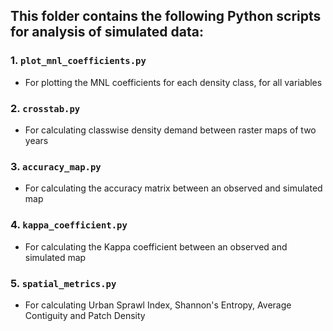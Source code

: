## This folder contains the following Python scripts for analysis of simulated data:

### 1. `plot_mnl_coefficients.py`
- For plotting the MNL coefficients for each density class, for all variables

### 2. `crosstab.py`
- For calculating classwise density demand between raster maps of two years

### 3. `accuracy_map.py` 
- For calculating the accuracy matrix between an observed and simulated map

### 4. `kappa_coefficient.py`
- For calculating the Kappa coefficient between an observed and simulated map

### 5. `spatial_metrics.py`
- For calculating Urban Sprawl Index, Shannon's Entropy, Average Contiguity and Patch Density
